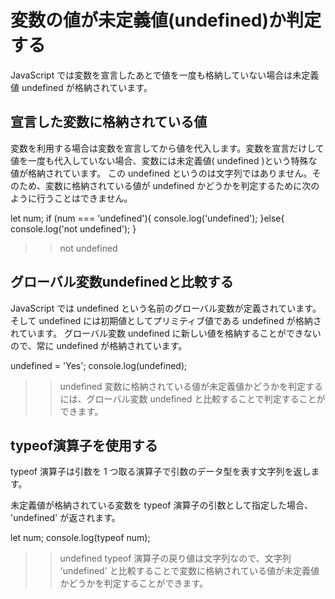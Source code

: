 # 変数の値が未定義値(undefined)か判定する
JavaScript では変数を宣言したあとで値を一度も格納していない場合は未定義値 undefined が格納されています。

## 宣言した変数に格納されている値
変数を利用する場合は変数を宣言してから値を代入します。変数を宣言だけして値を一度も代入していない場合、変数には未定義値( undefined )という特殊な値が格納されています。
この undefined というのは文字列ではありません。そのため、変数に格納されている値が undefined かどうかを判定するために次のように行うことはできません。

let num;
if (num === 'undefined'){
  console.log('undefined');
}else{
  console.log('not undefined');
}

>> not undefined

## グローバル変数undefinedと比較する
JavaScript では undefined という名前のグローバル変数が定義されています。そして undefined には初期値としてプリミティブ値である undefined が格納されています。
グローバル変数 undefined に新しい値を格納することができないので、常に undefined が格納されています。

undefined = 'Yes';
console.log(undefined);
>> undefined
変数に格納されている値が未定義値かどうかを判定するには、グローバル変数 undefined と比較することで判定することができます。

## typeof演算子を使用する
typeof 演算子は引数を 1 つ取る演算子で引数のデータ型を表す文字列を返します。

未定義値が格納されている変数を typeof 演算子の引数として指定した場合、 'undefined' が返されます。

let num;
console.log(typeof num);
>> undefined
typeof 演算子の戻り値は文字列なので、文字列 'undefined' と比較することで変数に格納されている値が未定義値かどうかを判定することができます。